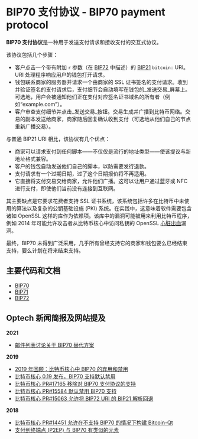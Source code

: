 # BIP70 支付协议 - BIP70 payment protocol

**BIP70 支付协议**是一种用于发送支付请求和接收支付的交互式协议。

该协议包括几个步骤：

* 客户点击一个带有附加 `r` 参数（在 [BIP72](https://github.com/bitcoin/bips/blob/master/bip-0072.mediawiki) 中描述）的 [BIP21](https://github.com/bitcoin/bips/blob/master/bip-0021.mediawiki) `bitcoin:` URI。URI 处理程序响应用户的钱包打开请求。
* 钱包联系商家的服务器并请求一个由商家的 SSL 证书签名的支付请求。收到并验证签名的支付请求后，支付细节会自动填写在钱包的_发送交易_屏幕上。可选地，用户会被通知他们正在支付对应签名证书域名的所有者（例如“example.com”）。
* 客户审查支付细节并点击_发送交易_按钮。交易生成并广播到比特币网络。交易的副本发送给商家，商家随后回复确认收到支付（可选地从他们自己的节点重新广播交易）。

与普通 BIP21 URI 相比，该协议有几个优点：

* 商家可以请求支付到任何脚本——不仅仅是流行的地址类型——使该提议与新地址格式兼容。
* 客户的钱包自动发送他们自己的脚本，以防需要发行退款。
* 支付请求有一个过期日期，过了这个日期报价将不再适用。
* 它直接将支付交易交给商家，允许他们广播。这可以让用户通过蓝牙或 NFC 进行支付，即使他们当前没有连接到互联网。

其主要缺点是它要求花费者支持 SSL 证书系统，该系统包括许多在比特币中未使用的算法以及复杂的公钥基础设施 (PKI) 系统。在实践中，这意味着软件需要包含诸如 OpenSSL 这样的库作为依赖项。该库中的漏洞可能被用来利用比特币程序，例如 2014 年可能允许攻击者从比特币核心中访问私钥的 OpenSSL [心脏出血](http://heartbleed.com/)漏洞。

最终，BIP70 未得到广泛采用，几乎所有曾经支持它的商家和钱包要么已经结束支持，要么计划在将来结束支持。

## 主要代码和文档

* [BIP70](https://github.com/bitcoin/bips/blob/master/bip-0070.mediawiki)
* [BIP71](https://github.com/bitcoin/bips/blob/master/bip-0071.mediawiki)
* [BIP72](https://github.com/bitcoin/bips/blob/master/bip-0072.mediawiki)

## Optech 新闻简报及网站提及

**2021**

* [邮件列表讨论关于 BIP70 替代方案](https://bitcoinops.org/en/newsletters/2021/03/03/#discussion-about-a-bip70-replacement)

**2019**

* [2019 年回顾：比特币核心中 BIP70 的弃用和禁用](https://bitcoinops.org/en/newsletters/2019/12/28/#bip70)
* [比特币核心 0.19 发布，BIP70 支持默认禁用](https://bitcoinops.org/en/newsletters/2019/11/27/#deprecated-or-removed-features)
* [比特币核心 PR#17165 移除对 BIP70 支付协议的支持](https://bitcoinops.org/en/newsletters/2019/10/30/#bitcoin-core-17165)
* [比特币核心 PR#15584 默认禁用 BIP70 支持](https://bitcoinops.org/en/newsletters/2019/09/18/#bitcoin-core-15584)
* [比特币核心 PR#15063 允许将 BIP72 URI 的 BIP21 解析回退](https://bitcoinops.org/en/newsletters/2019/02/19/#bitcoin-core-15063)

**2018**

* [比特币核心 PR#14451 允许在不支持 BIP70 的情况下构建 Bitcoin-Qt](https://bitcoinops.org/en/newsletters/2018/10/30/#bitcoin-core-14451)
* [支付到终端点 (P2EP) 与 BIP70 有类似的元素](https://bitcoinops.org/en/newsletters/2018/08/14/#pay-to-end-point-p2ep-idea-proposed)
